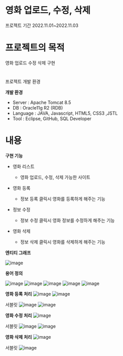 # 영화 업로드, 수정, 삭제 
프로젝트 기간 2022.11.01~2022.11.03

# 프로젝트의 목적
영화 업로드 수정 삭제 구현

#
프로젝트 개발 환경

**개발 환경**

+ Server : Apache Tomcat 8.5
+ DB : Oracle11g R2 (RDB)
+ Language : JAVA, Javascript, HTML5, CSS3 ,JSTL
+ Tool : Eclipse, GitHub, SQL Developer

# 내용

**구현 기능**

* 영화 리스트
    - 영화 업로드, 수정, 삭제 가능한 사이트 
    
* 영화 등록
    - 정보 등록 클릭시 영화를 등록하게 해주는 기능
        
* 정보 수정
    - 정보 수정 클릭시 영화 정보를 수정하게 해주는 기능

* 영화 삭제
    - 정보 삭제 클릭시 영화를 삭제하게 해주는 기능
    
**엔티티 그래프**

![image](https://user-images.githubusercontent.com/117800561/202642859-b568d89f-1de0-47d6-83e9-b1236e413e1a.png)


**용어 정의**

![image](https://user-images.githubusercontent.com/117800561/202642958-c883efb7-47c5-4dfb-b513-42f97d466e90.png)
![image](https://user-images.githubusercontent.com/117800561/202642987-c3816877-478e-4851-be0e-45e6c994329a.png)
![image](https://user-images.githubusercontent.com/117800561/202643034-d7c7f85a-b54d-4ce8-9674-5b2f1c9c9bc3.png)
![image](https://user-images.githubusercontent.com/117800561/202643086-695c0b03-2b87-4199-9e15-6365529ae356.png)
![image](https://user-images.githubusercontent.com/117800561/202643130-43b6f7f2-4aae-4e11-82e6-c347ecb6622f.png)

**영화 등록 처리**
![image](https://user-images.githubusercontent.com/117800561/202643320-bdee4ec2-5997-49bb-a3d2-877f565ff006.png)
![image](https://user-images.githubusercontent.com/117800561/202643354-de771cef-73c0-4997-a357-8a610387f7a4.png)

서블릿 
![image](https://user-images.githubusercontent.com/117800561/202643693-a782d78a-becd-459c-96c0-9b77abb5c7d7.png)
![image](https://user-images.githubusercontent.com/117800561/202643735-2b4a7745-1ca1-4719-ac4b-0e2464fec05b.png)



**영화 수정 처리**
![image](https://user-images.githubusercontent.com/117800561/202643442-17279422-a4b8-4c6c-a16c-f263988ff78b.png)

서블릿
![image](https://user-images.githubusercontent.com/117800561/202643806-c6538152-fa9f-4b03-996a-96aadff36bcb.png)
![image](https://user-images.githubusercontent.com/117800561/202643842-93d8621d-93c1-4f22-87fe-0ba3e675a403.png)

**영화 삭제 처리**
![image](https://user-images.githubusercontent.com/117800561/202643909-bbf3e8ae-5bfa-4c58-807b-697a30b5fc21.png)

서블릿
![image](https://user-images.githubusercontent.com/117800561/202643973-90b5794c-b73d-41b2-9f72-7160e94eb343.png)
    
